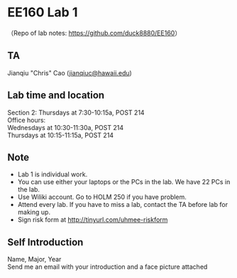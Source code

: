 # EE160 Lab 1
（Repo of lab notes: <https://github.com/duck8880/EE160>）

## TA

  Jianqiu "Chris" Cao (jianqiuc@hawaii.edu)

## Lab time and location

  Section 2: Thursdays at 7:30-10:15a, POST 214  
  Office hours:  
    Wednesdays at 10:30-11:30a, POST 214  
    Thursdays at 10:15-11:15a, POST 214

## Note

- Lab 1 is individual work.
- You can use either your laptops or the PCs in the lab. We have 22 PCs in the lab.
- Use Wiliki account. Go to HOLM 250 if you have problem.
- Attend every lab. If you have to miss a lab, contact the TA before lab for making up.
- Sign risk form at <http://tinyurl.com/uhmee-riskform>

## Self Introduction

  Name, Major, Year  
  Send me an email with your introduction and a face picture attached